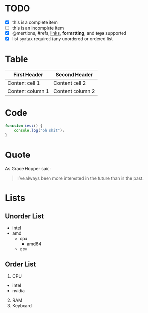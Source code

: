 # TODO
- [x] this is a complete item
- [ ] this is an incomplete item
- [x] @mentions, #refs, [links](), **formatting**, and <del>tags</del> supported
- [x] list syntax required (any unordered or ordered list 

# Table
First Header | Second Header
------------ | -------------
Content cell 1 | Content cell 2
Content column 1 | Content column 2

# Code

```javascript
function test() { 
    console.log("oh shit");
}
```

# Quote
As Grace Hopper said:
> I’ve always been more interested
> in the future than in the past.

# Lists
## Unorder List
* intel
* amd
  * cpu
    * amd64
  * gpu
## Order List
1. CPU
  * intel
  * nvidia
2. RAM
3. Keyboard
